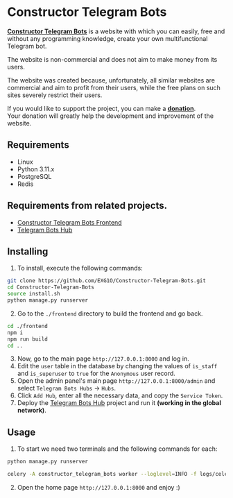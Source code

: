 # Constructor Telegram Bots
[**Constructor Telegram Bots**](https://constructor.exg1o.org/) is a website with which you can easily, free and without any programming knowledge, create your own multifunctional Telegram bot.

The website is non-commercial and does not aim to make money from its users.

The website was created because, unfortunately, all similar websites are commercial and aim to profit from their users, while the free plans on such sites severely restrict their users.

If you would like to support the project, you can make a [**donation**](https://constructor.exg1o.org/donation).<br>
Your donation will greatly help the development and improvement of the website.

## Requirements
- Linux
- Python 3.11.x
- PostgreSQL
- Redis

## Requirements from related projects.
- [Constructor Telegram Bots Frontend](https://github.com/EXG1O/Telegram-Bots-Hub#requirements)
- [Telegram Bots Hub](https://github.com/EXG1O/Telegram-Bots-Hub#requirements)

## Installing
1. To install, execute the following commands:
```bash
git clone https://github.com/EXG1O/Constructor-Telegram-Bots.git
cd Constructor-Telegram-Bots
source install.sh
python manage.py runserver
```
2. Go to the `./frontend` directory to build the frontend and go back.
```bash
cd ./frontend
npm i
npm run build
cd ..
```
3. Now, go to the main page `http://127.0.0.1:8000` and log in.
4. Edit the `user` table in the database by changing the values of `is_staff` and `is_superuser` to `true` for the `Anonymous` user record.
5. Open the admin panel's main page `http://127.0.0.1:8000/admin` and select `Telegram Bots Hubs` -> `Hubs`.
6. Click `Add Hub`, enter all the necessary data, and copy the `Service Token`.
7. Deploy the [Telegram Bots Hub](https://github.com/EXG1O/Telegram-Bots-Hub) project and run it **(working in the global network)**.

## Usage
1. To start we need two terminals and the following commands for each:
```bash
python manage.py runserver
```
```bash
celery -A constructor_telegram_bots worker --loglevel=INFO -f logs/celery.log
```
2. Open the home page `http://127.0.0.1:8000` and enjoy :)
